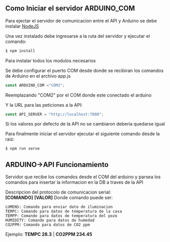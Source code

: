 ## Como Iniciar el servidor ARDUINO_COM

Para ejectar el servidor de comunicacion entre el API y Arduino se debe instalar [NodeJS](https://nodejs.org/es/download/)

Una vez instalado debe ingresarse a la ruta del servidor y ejecutar el comando: 

```bash
$ npm install
```
Para instalar todos los modulos necesarios

Se debe configurar el puerto COM desde donde se recibiran los comandos de Arduino en el archivo app.js

```javascript
const ARDUINO_COM ="COM2";
```
Reemplazando "COM2" por el COM donde este conectado el arduino

Y la URL para las peticiones a la API:

```javascript
const API_SERVER = "http://localhost:7000";
```

Si los valores por defecto de la API no se cambiaron deberia quedarse igual

Para finalmente iniciar el servidor ejecutar el siguiente comando desde la raiz:

```bash
$ npm run serve
```

## ARDUINO->API Funcionamiento
Servidor que recibe los comandos desde el COM del arduino y parsea los comandos para insertar la informacion en la DB a traves de la API

Descripcion del protocolo de comunicacion serial: <br/>
**[COMANDO]** **[VALOR]**
Donde comando puede ser: 
```
LUMENS: Comando para enviar dato de iluminacion
TEMPC: Comando para datos de temperatura de la casa
TEMPP: Comando para datos de temperatura del pozo
HUMIDITY: Comando para datos de humedad
CO2PPM: Comando para datos de CO2 ppm
```
Ejemplo: **TEMPC 28.3** | **CO2PPM 234.45**


